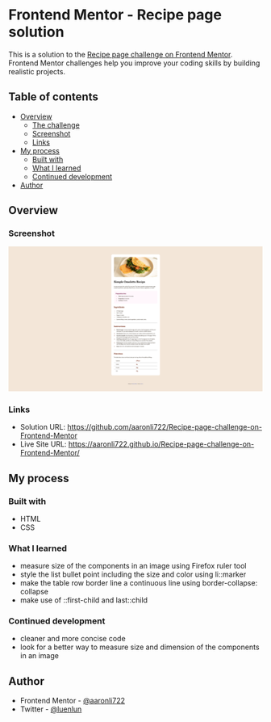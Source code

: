 # Frontend Mentor - Recipe page solution

This is a solution to the [Recipe page challenge on Frontend Mentor](https://www.frontendmentor.io/challenges/recipe-page-KiTsR8QQKm). Frontend Mentor challenges help you improve your coding skills by building realistic projects. 

## Table of contents

- [Overview](#overview)
  - [The challenge](#the-challenge)
  - [Screenshot](#screenshot)
  - [Links](#links)
- [My process](#my-process)
  - [Built with](#built-with)
  - [What I learned](#what-i-learned)
  - [Continued development](#continued-development)
- [Author](#author)

## Overview

### Screenshot

![](./screenshot.jpg)

### Links

- Solution URL: https://github.com/aaronli722/Recipe-page-challenge-on-Frontend-Mentor
- Live Site URL: https://aaronli722.github.io/Recipe-page-challenge-on-Frontend-Mentor/

## My process

### Built with

- HTML
- CSS

### What I learned

 - measure size of the components in an image using Firefox ruler tool
 - style the list bullet point including the size and color using li::marker
 - make the table row border line a continuous line using border-collapse: collapse
 - make use of ::first-child and last::child

### Continued development

- cleaner and more concise code
- look for a better way to measure size and dimension of the components in an image

## Author

- Frontend Mentor - [@aaronli722](https://www.frontendmentor.io/profile/aaronli722)
- Twitter - [@luenlun](https://www.twitter.com/luenlun)